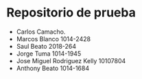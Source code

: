# Repositorio de prueba

- Carlos Camacho.
- Marcos Blanco 1014-2428
- Saul Beato 2018-264
- Jorge Tuma 1014-1945 
- Jose Miguel Rodriguez Kelly 10107804
- Anthony Beato 1014-1684

